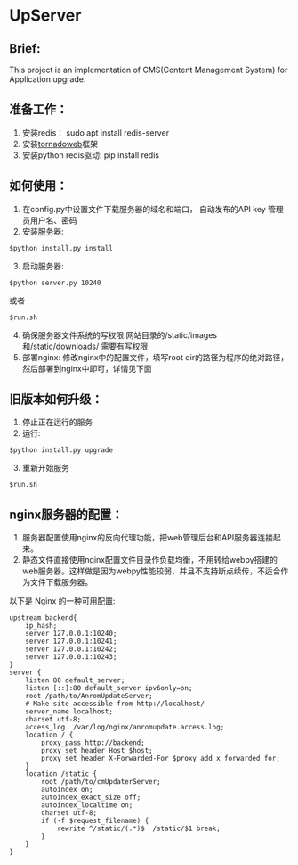 # UpServer
## Brief:
This project is an implementation of CMS(Content Management System) for Application upgrade.

## 准备工作：

1. 安装redis： sudo apt install redis-server
2. 安装[tornadoweb](https://github.com/tornadoweb/tornado)框架
3. 安装python redis驱动: pip install redis

## 如何使用：

1. 在config.py中设置文件下载服务器的域名和端口， 自动发布的API key 管理员用户名、密码
2. 安装服务器:

```
$python install.py install
```

3. 启动服务器:

```
$python server.py 10240
```

或者

```
$run.sh
```

4. 确保服务器文件系统的写权限:网站目录的/static/images 和/static/downloads/ 需要有写权限
5. 部署nginx:
修改nginx中的配置文件，填写root dir的路径为程序的绝对路径，然后部署到nginx中即可，详情见下面

## 旧版本如何升级：

 1. 停止正在运行的服务
 2. 运行:
```
$python install.py upgrade
```
 3. 重新开始服务
```
$run.sh
```

## nginx服务器的配置：

1. 服务器配置使用nginx的反向代理功能，把web管理后台和API服务器连接起来。
2. 静态文件直接使用nginx配置文件目录作负载均衡，不用转给webpy搭建的web服务器。这样做是因为webpy性能较弱，并且不支持断点续传，不适合作为文件下载服务器。

以下是 Nginx 的一种可用配置:


```
upstream backend{
	ip_hash;
	server 127.0.0.1:10240;
	server 127.0.0.1:10241;
	server 127.0.0.1:10242;
	server 127.0.0.1:10243;
}
server {
	listen 80 default_server;
	listen [::]:80 default_server ipv6only=on;
	root /path/to/AnromUpdateServer;
	# Make site accessible from http://localhost/
	server_name localhost;
	charset utf-8;
	access_log  /var/log/nginx/anromupdate.access.log;
	location / {
	    proxy_pass http://backend;
	    proxy_set_header Host $host;
	    proxy_set_header X-Forwarded-For $proxy_add_x_forwarded_for;
	}
	location /static {
	    root /path/to/cmUpdaterServer;
	    autoindex on;
	    autoindex_exact_size off;
	    autoindex_localtime on;
	    charset utf-8;
	    if (-f $request_filename) {
		    rewrite ^/static/(.*)$  /static/$1 break;
	    }
	}
}
```
